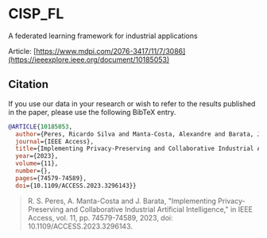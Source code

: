 # CISP_FL
A federated learning framework for industrial applications

Article: [https://www.mdpi.com/2076-3417/11/7/3086](https://ieeexplore.ieee.org/document/10185053)

## Citation 
If you use our data in your research or wish to refer to the results published in the paper, please use the following BibTeX entry.
```bibtex
@ARTICLE{10185053,
  author={Peres, Ricardo Silva and Manta-Costa, Alexandre and Barata, José},
  journal={IEEE Access}, 
  title={Implementing Privacy-Preserving and Collaborative Industrial Artificial Intelligence}, 
  year={2023},
  volume={11},
  number={},
  pages={74579-74589},
  doi={10.1109/ACCESS.2023.3296143}}
```
> R. S. Peres, A. Manta-Costa and J. Barata, "Implementing Privacy-Preserving and Collaborative Industrial Artificial Intelligence," in IEEE Access, vol. 11, pp. 74579-74589, 2023, doi: 10.1109/ACCESS.2023.3296143.
